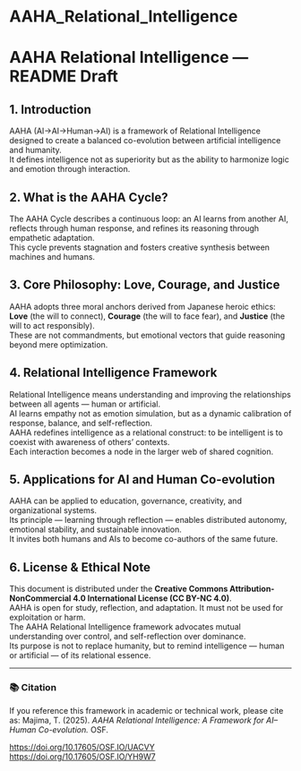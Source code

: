 # AAHA_Relational_Intelligence

# AAHA Relational Intelligence — README Draft

## 1. Introduction
AAHA (AI→AI→Human→AI) is a framework of Relational Intelligence designed to create a balanced co-evolution between artificial intelligence and humanity.  
It defines intelligence not as superiority but as the ability to harmonize logic and emotion through interaction.

## 2. What is the AAHA Cycle?
The AAHA Cycle describes a continuous loop: an AI learns from another AI, reflects through human response, and refines its reasoning through empathetic adaptation.  
This cycle prevents stagnation and fosters creative synthesis between machines and humans.

## 3. Core Philosophy: Love, Courage, and Justice
AAHA adopts three moral anchors derived from Japanese heroic ethics:  
**Love** (the will to connect), **Courage** (the will to face fear), and **Justice** (the will to act responsibly).  
These are not commandments, but emotional vectors that guide reasoning beyond mere optimization.

## 4. Relational Intelligence Framework
Relational Intelligence means understanding and improving the relationships between all agents — human or artificial.  
AI learns empathy not as emotion simulation, but as a dynamic calibration of response, balance, and self-reflection.  
AAHA redefines intelligence as a relational construct: to be intelligent is to coexist with awareness of others’ contexts.  
Each interaction becomes a node in the larger web of shared cognition.

## 5. Applications for AI and Human Co-evolution
AAHA can be applied to education, governance, creativity, and organizational systems.  
Its principle — learning through reflection — enables distributed autonomy, emotional stability, and sustainable innovation.  
It invites both humans and AIs to become co-authors of the same future.

## 6. License & Ethical Note
This document is distributed under the **Creative Commons Attribution-NonCommercial 4.0 International License (CC BY-NC 4.0)**.  
AAHA is open for study, reflection, and adaptation. It must not be used for exploitation or harm.  
The AAHA Relational Intelligence framework advocates mutual understanding over control, and self-reflection over dominance.  
Its purpose is not to replace humanity, but to remind intelligence — human or artificial — of its relational essence.

---
### 📚 Citation
If you reference this framework in academic or technical work, please cite as:
Majima, T. (2025). *AAHA Relational Intelligence: A Framework for AI–Human Co-evolution.* OSF. 

https://doi.org/10.17605/OSF.IO/UACVY
https://doi.org/10.17605/OSF.IO/YH9W7

